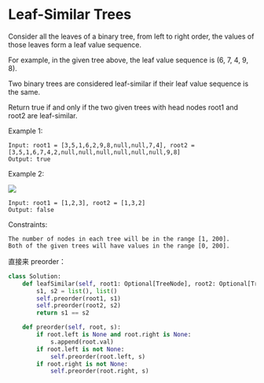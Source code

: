 # Leaf-Similar Trees

Consider all the leaves of a binary tree, from left to right order, the values of those leaves form a leaf value sequence.

For example, in the given tree above, the leaf value sequence is (6, 7, 4, 9, 8).

Two binary trees are considered leaf-similar if their leaf value sequence is the same.

Return true if and only if the two given trees with head nodes root1 and root2 are leaf-similar.

Example 1:

```
Input: root1 = [3,5,1,6,2,9,8,null,null,7,4], root2 = [3,5,1,6,7,4,2,null,null,null,null,null,null,9,8]
Output: true
```

Example 2:

![](https://assets.leetcode.com/uploads/2020/09/03/leaf-similar-2.jpg)

```
Input: root1 = [1,2,3], root2 = [1,3,2]
Output: false
```

Constraints:

```
The number of nodes in each tree will be in the range [1, 200].
Both of the given trees will have values in the range [0, 200].
```

直接来 preorder：

```python
class Solution:
    def leafSimilar(self, root1: Optional[TreeNode], root2: Optional[TreeNode]) -> bool:
        s1, s2 = list(), list()
        self.preorder(root1, s1)
        self.preorder(root2, s2)
        return s1 == s2

    def preorder(self, root, s):
        if root.left is None and root.right is None:
            s.append(root.val)
        if root.left is not None:
            self.preorder(root.left, s)
        if root.right is not None:
            self.preorder(root.right, s)

```

